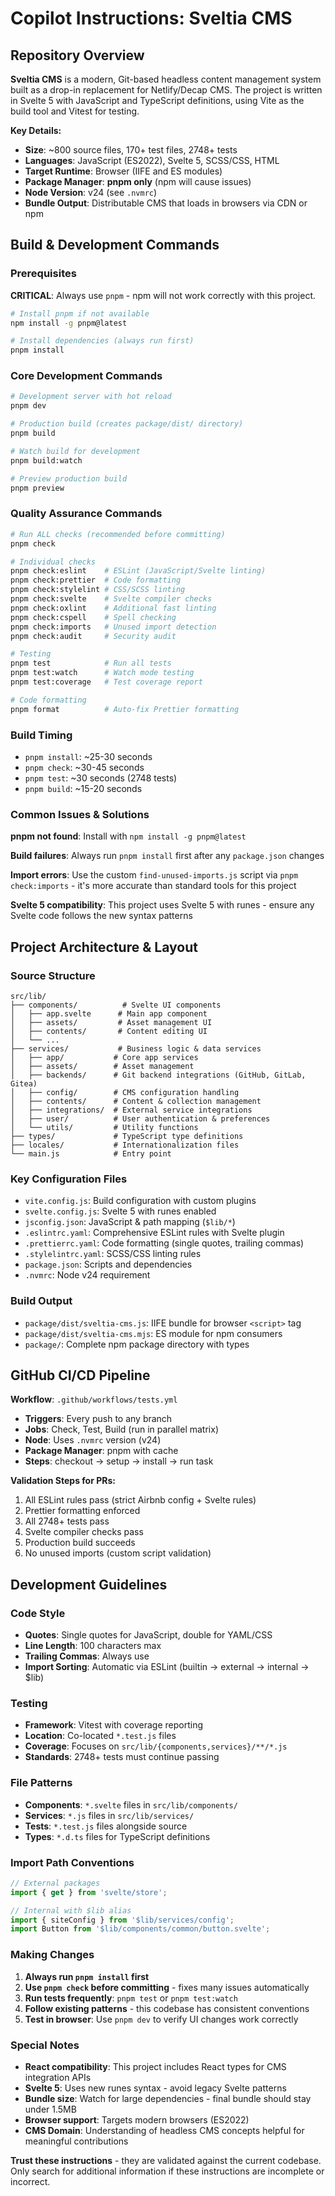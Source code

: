 # Copilot Instructions: Sveltia CMS

## Repository Overview

**Sveltia CMS** is a modern, Git-based headless content management system built as a drop-in replacement for Netlify/Decap CMS. The project is written in Svelte 5 with JavaScript and TypeScript definitions, using Vite as the build tool and Vitest for testing.

**Key Details:**
- **Size**: ~800 source files, 170+ test files, 2748+ tests
- **Languages**: JavaScript (ES2022), Svelte 5, SCSS/CSS, HTML
- **Target Runtime**: Browser (IIFE and ES modules)
- **Package Manager**: **pnpm only** (npm will cause issues)
- **Node Version**: v24 (see `.nvmrc`)
- **Bundle Output**: Distributable CMS that loads in browsers via CDN or npm

## Build & Development Commands

### Prerequisites
**CRITICAL**: Always use `pnpm` - npm will not work correctly with this project.

```bash
# Install pnpm if not available
npm install -g pnpm@latest

# Install dependencies (always run first)
pnpm install
```

### Core Development Commands

```bash
# Development server with hot reload
pnpm dev

# Production build (creates package/dist/ directory)
pnpm build

# Watch build for development
pnpm build:watch

# Preview production build
pnpm preview
```

### Quality Assurance Commands

```bash
# Run ALL checks (recommended before committing)
pnpm check

# Individual checks
pnpm check:eslint    # ESLint (JavaScript/Svelte linting)
pnpm check:prettier  # Code formatting
pnpm check:stylelint # CSS/SCSS linting  
pnpm check:svelte    # Svelte compiler checks
pnpm check:oxlint    # Additional fast linting
pnpm check:cspell    # Spell checking
pnpm check:imports   # Unused import detection
pnpm check:audit     # Security audit

# Testing
pnpm test            # Run all tests
pnpm test:watch      # Watch mode testing
pnpm test:coverage   # Test coverage report

# Code formatting
pnpm format          # Auto-fix Prettier formatting
```

### Build Timing
- `pnpm install`: ~25-30 seconds
- `pnpm check`: ~30-45 seconds 
- `pnpm test`: ~30 seconds (2748 tests)
- `pnpm build`: ~15-20 seconds

### Common Issues & Solutions

**pnpm not found**: Install with `npm install -g pnpm@latest`

**Build failures**: Always run `pnpm install` first after any `package.json` changes

**Import errors**: Use the custom `find-unused-imports.js` script via `pnpm check:imports` - it's more accurate than standard tools for this project

**Svelte 5 compatibility**: This project uses Svelte 5 with runes - ensure any Svelte code follows the new syntax patterns

## Project Architecture & Layout

### Source Structure
```
src/lib/
├── components/          # Svelte UI components
│   ├── app.svelte      # Main app component  
│   ├── assets/         # Asset management UI
│   ├── contents/       # Content editing UI
│   └── ...
├── services/           # Business logic & data services
│   ├── app/           # Core app services
│   ├── assets/        # Asset management
│   ├── backends/      # Git backend integrations (GitHub, GitLab, Gitea)
│   ├── config/        # CMS configuration handling
│   ├── contents/      # Content & collection management
│   ├── integrations/  # External service integrations
│   ├── user/          # User authentication & preferences
│   └── utils/         # Utility functions
├── types/             # TypeScript type definitions
├── locales/           # Internationalization files
└── main.js            # Entry point
```

### Key Configuration Files
- `vite.config.js`: Build configuration with custom plugins
- `svelte.config.js`: Svelte 5 with runes enabled
- `jsconfig.json`: JavaScript & path mapping (`$lib/*`)
- `.eslintrc.yaml`: Comprehensive ESLint rules with Svelte plugin
- `.prettierrc.yaml`: Code formatting (single quotes, trailing commas)
- `.stylelintrc.yaml`: SCSS/CSS linting rules
- `package.json`: Scripts and dependencies
- `.nvmrc`: Node v24 requirement

### Build Output
- `package/dist/sveltia-cms.js`: IIFE bundle for browser `<script>` tag
- `package/dist/sveltia-cms.mjs`: ES module for npm consumers
- `package/`: Complete npm package directory with types

## GitHub CI/CD Pipeline

**Workflow**: `.github/workflows/tests.yml`
- **Triggers**: Every push to any branch
- **Jobs**: Check, Test, Build (run in parallel matrix)
- **Node**: Uses `.nvmrc` version (v24)
- **Package Manager**: pnpm with cache
- **Steps**: checkout → setup → install → run task

**Validation Steps for PRs:**
1. All ESLint rules pass (strict Airbnb config + Svelte rules)
2. Prettier formatting enforced
3. All 2748+ tests pass
4. Svelte compiler checks pass
5. Production build succeeds
6. No unused imports (custom script validation)

## Development Guidelines

### Code Style
- **Quotes**: Single quotes for JavaScript, double for YAML/CSS
- **Line Length**: 100 characters max
- **Trailing Commas**: Always use
- **Import Sorting**: Automatic via ESLint (builtin → external → internal → $lib)

### Testing
- **Framework**: Vitest with coverage reporting
- **Location**: Co-located `*.test.js` files
- **Coverage**: Focuses on `src/lib/{components,services}/**/*.js`
- **Standards**: 2748+ tests must continue passing

### File Patterns
- **Components**: `*.svelte` files in `src/lib/components/`
- **Services**: `*.js` files in `src/lib/services/`
- **Tests**: `*.test.js` files alongside source
- **Types**: `*.d.ts` files for TypeScript definitions

### Import Path Conventions
```javascript
// External packages
import { get } from 'svelte/store';

// Internal with $lib alias
import { siteConfig } from '$lib/services/config';
import Button from '$lib/components/common/button.svelte';
```

### Making Changes

1. **Always run `pnpm install` first**
2. **Use `pnpm check` before committing** - fixes many issues automatically
3. **Run tests frequently**: `pnpm test` or `pnpm test:watch` 
4. **Follow existing patterns** - this codebase has consistent conventions
5. **Test in browser**: Use `pnpm dev` to verify UI changes work correctly

### Special Notes
- **React compatibility**: This project includes React types for CMS integration APIs
- **Svelte 5**: Uses new runes syntax - avoid legacy Svelte patterns
- **Bundle size**: Watch for large dependencies - final bundle should stay under 1.5MB
- **Browser support**: Targets modern browsers (ES2022)
- **CMS Domain**: Understanding of headless CMS concepts helpful for meaningful contributions

**Trust these instructions** - they are validated against the current codebase. Only search for additional information if these instructions are incomplete or incorrect.